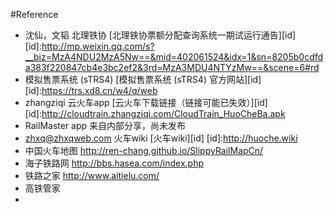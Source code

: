 #Reference
* 沈仙，文韬 北理铁协 [北理铁协票额分配查询系统一期试运行通告][id]
[id]:http://mp.weixin.qq.com/s?__biz=MzA4NDU2MzA5Nw==&mid=402061524&idx=1&sn=8205b0cdfda383f220847cb4e3bc2ef2&3rd=MzA3MDU4NTYzMw==&scene=6#rd<br>
* 模拟售票系统 (sTRS4)  [模拟售票系统 (sTRS4) 官方网站][id]
[id]:https://trs.xd8.cn/w4/q/web<br>
* zhangziqi 云火车app [云火车下载链接（链接可能已失效）][id]
[id]:http://cloudtrain.zhangziqi.com/CloudTrain_HuoCheBa.apk<br>
* RailMaster app 来自内部分享，尚未发布
* zhxq@zhxqweb.com 火车wiki [火车wiki][id]
[id]:http://huoche.wiki<br>
* 中国火车地图 http://ren-chang.github.io/SlippyRailMapCn/
* 海子铁路网 http://bbs.hasea.com/index.php
* 铁路之家 http://www.aitielu.com/ 
* 高铁管家
* 

